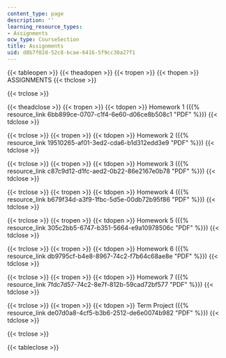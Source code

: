 ```yaml
---
content_type: page
description: ''
learning_resource_types:
- Assignments
ocw_type: CourseSection
title: Assignments
uid: d8b7f02d-52c8-bcae-6416-5f9cc30a27f1
---
```


{{< tableopen >}}
{{< theadopen >}}
{{< tropen >}}
{{< thopen >}}
ASSIGNMENTS
{{< thclose >}}

{{< trclose >}}

{{< theadclose >}}
{{< tropen >}}
{{< tdopen >}}
Homework 1 ({{% resource_link 6bb899ce-0707-c1f4-6e60-d06ce8b508c1 "PDF" %}})
{{< tdclose >}}

{{< trclose >}}
{{< tropen >}}
{{< tdopen >}}
Homework 2 ({{% resource_link 19510265-af01-3ed2-cda6-b1d312edd3e9 "PDF" %}})
{{< tdclose >}}

{{< trclose >}}
{{< tropen >}}
{{< tdopen >}}
Homework 3 ({{% resource_link c87c9d12-d1fc-aed2-0b22-86e2167e0b78 "PDF" %}})
{{< tdclose >}}

{{< trclose >}}
{{< tropen >}}
{{< tdopen >}}
Homework 4 ({{% resource_link b679f34d-a3f9-1fbc-5d5e-00db72b95f86 "PDF" %}})
{{< tdclose >}}

{{< trclose >}}
{{< tropen >}}
{{< tdopen >}}
Homework 5 ({{% resource_link 305c2bb5-6747-b351-5664-e9a10978506c "PDF" %}})
{{< tdclose >}}

{{< trclose >}}
{{< tropen >}}
{{< tdopen >}}
Homework 6 ({{% resource_link db9795cf-b4e8-8967-74c2-f7b64c68ae8e "PDF" %}})
{{< tdclose >}}

{{< trclose >}}
{{< tropen >}}
{{< tdopen >}}
Homework 7 ({{% resource_link 7fdc7d57-74c2-8e7f-812b-59cad72bf577 "PDF" %}})
{{< tdclose >}}

{{< trclose >}}
{{< tropen >}}
{{< tdopen >}}
Term Project ({{% resource_link de07d0a8-4cf5-b3b6-2512-de6e0074b982 "PDF" %}})
{{< tdclose >}}

{{< trclose >}}

{{< tableclose >}}